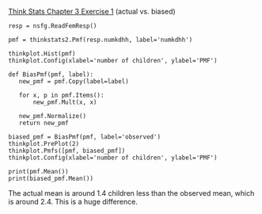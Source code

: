 [Think Stats Chapter 3 Exercise 1](http://greenteapress.com/thinkstats2/html/thinkstats2004.html#toc31) (actual vs. biased)

    resp = nsfg.ReadFemResp()
    
    pmf = thinkstats2.Pmf(resp.numkdhh, label='numkdhh')
    
    thinkplot.Hist(pmf)  
    thinkplot.Config(xlabel='number of children', ylabel='PMF')
    
    def BiasPmf(pmf, label):  
       new_pmf = pmf.Copy(label=label)

       for x, p in pmf.Items():  
           new_pmf.Mult(x, x)
        
       new_pmf.Normalize()  
       return new_pmf
       
    biased_pmf = BiasPmf(pmf, label='observed')  
    thinkplot.PrePlot(2)  
    thinkplot.Pmfs([pmf, biased_pmf])  
    thinkplot.Config(xlabel='number of children', ylabel='PMF')
    
    print(pmf.Mean())  
    print(biased_pmf.Mean())
    
 The actual mean is around 1.4 children less than the observed mean, which is around 2.4. This is a huge difference.
